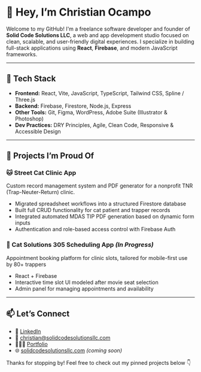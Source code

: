 # 👋 Hey, I’m Christian Ocampo

Welcome to my GitHub! I'm a freelance software developer and founder of **Solid Code Solutions LLC**, a web and app development studio focused on clean, scalable, and user-friendly digital experiences. I specialize in building full-stack applications using **React**, **Firebase**, and modern JavaScript frameworks.

---

## 🔧 Tech Stack

- **Frontend:** React, Vite, JavaScript, TypeScript, Tailwind CSS, Spline / Three.js
- **Backend:** Firebase, Firestore, Node.js, Express
- **Other Tools:** Git, Figma, WordPress, Adobe Suite (Illustrator & Photoshop)
- **Dev Practices:** DRY Principles, Agile, Clean Code, Responsive & Accessible Design

---

## 🚀 Projects I’m Proud Of

### 🐱 Street Cat Clinic App  
Custom record management system and PDF generator for a nonprofit TNR (Trap-Neuter-Return) clinic.  
- Migrated spreadsheet workflows into a structured Firestore database  
- Built full CRUD functionality for cat patient and trapper records  
- Integrated automated MDAS TIP PDF generation based on dynamic form inputs  
- Authentication and role-based access control with Firebase Auth  

### 📆 Cat Solutions 305 Scheduling App *(In Progress)*  
Appointment booking platform for clinic slots, tailored for mobile-first use by 80+ trappers  
- React + Firebase  
- Interactive time slot UI modeled after movie seat selection  
- Admin panel for managing appointments and availability
---

## 📫 Let’s Connect

- 💼 [LinkedIn](https://www.linkedin.com/in/christianocampodev)  
- 📧 [christian@solidcodesolutionsllc.com](mailto:christian@solidcodesolutionsllc.com)
- 🙋🏻‍♂️ [Portfolio](https://christianocampo.com/)
- 🌐 [solidcodesolutionsllc.com](https://solidcodesolutionsllc.com) *(coming soon)*  

Thanks for stopping by! Feel free to check out my pinned projects below 👇  
